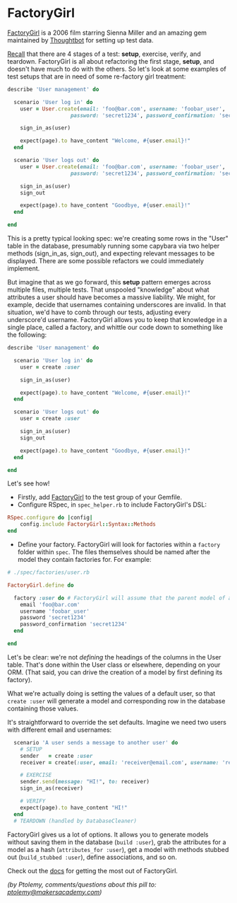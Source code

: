 # FactoryGirl

[FactoryGirl](https://github.com/thoughtbot/factory_girl) is a 2006 film starring Sienna Miller and an amazing gem maintained by [Thoughtbot](thoughtbot.com) for setting up test data.

[Recall](https://robots.thoughtbot.com/four-phase-test) that there are 4 stages of a test: **setup**, exercise, verify, and teardown. FactoryGirl is all about refactoring the first stage, **setup**, and doesn't have much to do with the others. So let's look at some examples of test setups that are in need of some re-factory girl treatment:

```ruby
describe 'User management' do

  scenario 'User log in' do
    user = User.create(email: 'foo@bar.com', username: 'foobar_user',
                    password: 'secret1234', password_confirmation: 'secret1234')

    sign_in_as(user)

    expect(page).to have_content "Welcome, #{user.email}!"
  end

  scenario 'User logs out' do
    user = User.create(email: 'foo@bar.com', username: 'foobar_user',
                    password: 'secret1234', password_confirmation: 'secret1234')

    sign_in_as(user)
    sign_out

    expect(page).to have_content "Goodbye, #{user.email}!"
  end

end
```

This is a pretty typical looking spec: we're creating some rows in the "User" table in the database, presumably running some capybara via two helper methods (sign_in_as, sign_out), and expecting relevant messages to be displayed. There are some possible refactors we could immediately implement.

But imagine that as we go forward, this **setup** pattern emerges across multiple files, multiple tests. That unspooled "knowledge" about what attributes a user should have becomes a massive liability. We might, for example, decide that usernames containing underscores are invalid. In that situation, we'd have to comb through our tests, adjusting every underscore'd username. FactoryGirl allows you to keep that knowledge in a single place, called a factory, and whittle our code down to something like the following:

```ruby
describe 'User management' do

  scenario 'User log in' do
    user = create :user

    sign_in_as(user)

    expect(page).to have_content "Welcome, #{user.email}!"
  end

  scenario 'User logs out' do
    user = create :user

    sign_in_as(user)
    sign_out

    expect(page).to have_content "Goodbye, #{user.email}!"
  end

end
```

Let's see how!
* Firstly, add [FactoryGirl](https://github.com/thoughtbot/factory_girl) to the test group of your Gemfile.
* Configure RSpec, in `spec_helper.rb` to include FactoryGirl's DSL:
```ruby
RSpec.configure do |config|
    config.include FactoryGirl::Syntax::Methods
end
```
* Define your factory. FactoryGirl will look for factories within a `factory` folder within `spec`. The files themselves should be named after the model they contain factories for. For example:  

```ruby
# ./spec/factories/user.rb

FactoryGirl.define do

  factory :user do # FactoryGirl will assume that the parent model of a factory named ":user" is "User".
    email 'foo@bar.com'
    username 'foobar_user'
    password 'secret1234'
    password_confirmation 'secret1234'
  end

end
```
Let's be clear: we're not *defining* the headings of the columns in the User table. That's done within the User class or elsewhere, depending on your ORM. (That said, you can drive the creation of a model by first defining its factory).

What we're actually doing is setting the values of a default user, so that `create :user` will generate a model and corresponding row in the database containing those values.

It's straightforward to override the set defaults. Imagine we need two users with different email and usernames:

```ruby
  scenario 'A user sends a message to another user' do
    # SETUP
    sender   = create :user
    receiver = create(:user, email: 'receiver@email.com', username: 'receiver_user')

    # EXERCISE
    sender.send(message: "HI!", to: receiver)
    sign_in_as(receiver)

    # VERIFY
    expect(page).to have_content "HI!"
  end
  # TEARDOWN (handled by DatabaseCleaner)
```
FactoryGirl gives us a lot of options. It allows you to generate models without saving them in the database (`build :user`), grab the attributes for a model as a hash (`attributes_for :user`), get a model with methods stubbed out (`build_stubbed :user`), define associations, and so on.

Check out the [docs](http://www.rubydoc.info/gems/factory_girl/file/GETTING_STARTED.md) for getting the most out of FactoryGirl.  

*(by Ptolemy, comments/questions about this pill to: ptolemy@makersacademy.com)*
